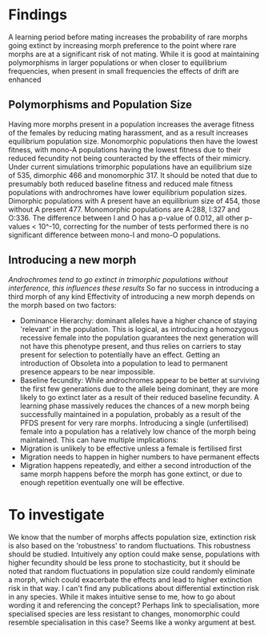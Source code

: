 # Findings
A learning period before mating increases the probability of rare morphs going extinct by increasing morph preference to the point where rare morphs are at a significant risk of not mating.
While it is good at maintaining polymorphisms in larger populations or when closer to equilibrium frequencies, when present in small frequencies the effects of drift are enhanced

## Polymorphisms and Population Size
Having more morphs present in a population increases the average fitness of the females by reducing mating harassment, and as a result increases equilibrium population size. Monomorphic populations then have the lowest fitness, with mono-A populations having the lowest fitness due to their reduced fecundity not being counteracted by the effects of their mimicry.
Under current simulations trimorphic populations have an equilibrium size of 535, dimorphic 466 and monomorphic 317.
It should be noted that due to presumably both reduced baseline fitness and reduced male fitness populations with androchromes have lower equilibrium population sizes.
Dimorphic populations with A present have an equilibrium size of 454, those without A present 477.
Monomorphic populations are A:288, I:327 and O:336. The difference between I and O has a p-value of 0.012, all other p-values < 10^-10, correcting for the number of tests performed there is no significant difference between mono-I and mono-O populations.

## Introducing a new morph
*Androchromes tend to go extinct in trimorphic populations without interference, this influences these results*
So far no success in introducing a third morph of any kind
Effectivity of introducing a new morph depends on the morph based on two factors:
* Dominance Hierarchy: dominant alleles have a higher chance of staying 'relevant' in the population. This is logical, as introducing a homozygous recessive female into the population guarantees the next generation will not have this phenotype present, and thus relies on carriers to stay present for selection to potentially have an effect. Getting an introduction of Obsoleta into a population to lead to permanent presence appears to be near impossible. 
* Baseline fecundity: While androchromes appear to be better at surviving the first few generations due to the allele being dominant, they are more likely to go extinct later as a result of their reduced baseline fecundity.
A learning phase massively reduces the chances of a new morph being successfully maintained in a population, probably as a result of the PFDS present for very rare morphs.
Introducing a single (unfertilised) female into a population has a relatively low chance of the morph being maintained. This can have multiple implications:
* Migration is unlikely to be effective unless a female is fertilised first
* Migration needs to happen in higher numbers to have permanent effects
* Migration happens repeatedly, and either a second introduction of the same morph happens before the morph has gone extinct, or due to enough repetition eventually one will be effective.

# To investigate
We know that the number of morphs affects population size, extinction risk is also based on the 'robustness' to random fluctuations. This robustness should be studied. Intuitively any option could make sense, populations with higher fecundity should be less prone to stochasticity, but it should be noted that random fluctuations in population size could randomly eliminate a morph, which could exacerbate the effects and lead to higher extinction risk in that way.
I can't find any publications about differential extinction risk in any species. While it makes intuitive sense to me, how to go about wording it and referencing the concept?
Perhaps link to specialisation, more specialised species are less resistant to changes, monomorphic could resemble specialisation in this case? Seems like a wonky argument at best.
